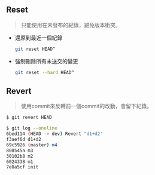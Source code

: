 ## Reset

> 只能使用在未發布的紀錄，避免版本衝突。

- 還原到最近一個紀錄

	```bash
	git reset HEAD^
	```

- 強制刪除所有未送交的變更

	```BASH
	git reset --hard HEAD^
	```

	

## Revert

> 使用commit來反轉前一個commit的改動，會留下紀錄。

```bash
$ git revert HEAD

$ git log --oneline
6bed114 (HEAD -> dev) Revert "d1+d2" 
f3aef6d d1+d2
69c5926 (master) m4
808545a m3
30102b8 m2
6024338 m1
7e8a5cf init
```

